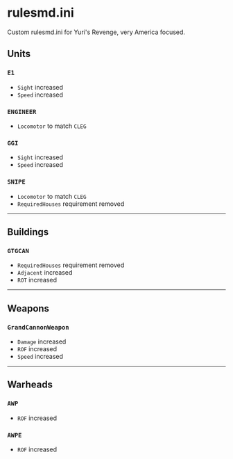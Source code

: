 # rulesmd.ini
Custom rulesmd.ini for Yuri's Revenge, very America focused.

## Units
### `E1`
- `Sight` increased
- `Speed` increased
### `ENGINEER`
- `Locomotor` to match `CLEG`
### `GGI`
- `Sight` increased
- `Speed` increased
### `SNIPE`
- `Locomotor` to match `CLEG`
- `RequiredHouses` requirement removed

***

## Buildings
### `GTGCAN`
- `RequiredHouses` requirement removed
- `Adjacent` increased
- `ROT` increased

***

## Weapons
### `GrandCannonWeapon`
- `Damage` increased
- `ROF` increased
- `Speed` increased

***

## Warheads
### `AWP`
- `ROF` increased
### `AWPE`
- `ROF` increased
